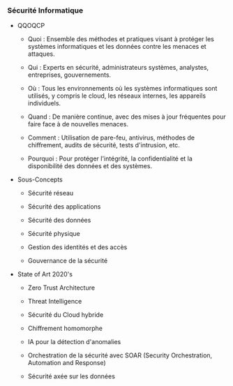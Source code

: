 ### Sécurité Informatique

- QQOQCP

	- Quoi : Ensemble des méthodes et pratiques visant à protéger les systèmes informatiques et les données contre les menaces et attaques.

	- Qui : Experts en sécurité, administrateurs systèmes, analystes, entreprises, gouvernements.

	- Où : Tous les environnements où les systèmes informatiques sont utilisés, y compris le cloud, les réseaux internes, les appareils individuels.

	- Quand : De manière continue, avec des mises à jour fréquentes pour faire face à de nouvelles menaces.

	- Comment : Utilisation de pare-feu, antivirus, méthodes de chiffrement, audits de sécurité, tests d'intrusion, etc.

	- Pourquoi : Pour protéger l'intégrité, la confidentialité et la disponibilité des données et des systèmes.

- Sous-Concepts

	- Sécurité réseau

	- Sécurité des applications

	- Sécurité des données

	- Sécurité physique

	- Gestion des identités et des accès

	- Gouvernance de la sécurité

- State of Art 2020's

	- Zero Trust Architecture

	- Threat Intelligence

	- Sécurité du Cloud hybride

	- Chiffrement homomorphe

	- IA pour la détection d'anomalies

	- Orchestration de la sécurité avec SOAR (Security Orchestration, Automation and Response)

	- Sécurité axée sur les données

